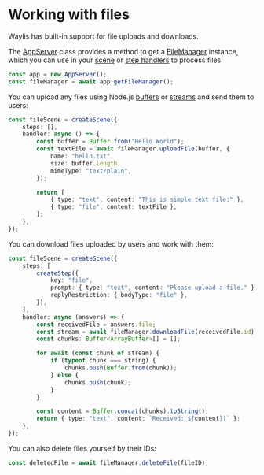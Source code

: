 # Working with files

Waylis has built-in support for file uploads and downloads.

The [AppServer](/fundamentals/app-server) class provides a method to get a [FileManager]() instance, which you can use in your [scene](/fundamentals/scenes#handlers) or [step handlers](/fundamentals/steps#handler) to process files.

```ts
const app = new AppServer();
const fileManager = await app.getFileManager();
```

You can upload any files using Node.js [buffers](https://nodejs.org/api/buffer.html#buffer) or [streams](https://nodejs.org/api/stream.html#stream) and send them to users:

```ts
const fileScene = createScene({
    steps: [],
    handler: async () => {
        const buffer = Buffer.from("Hello World");
        const textFile = await fileManager.uploadFile(buffer, {
            name: "hello.txt",
            size: buffer.length,
            mimeType: "text/plain",
        });

        return [
            { type: "text", content: "This is simple text file:" },
            { type: "file", content: textFile },
        ];
    },
});
```

You can download files uploaded by users and work with them:

```ts
const fileScene = createScene({
    steps: [
        createStep({
            key: "file",
            prompt: { type: "text", content: "Please upload a file." },
            replyRestriction: { bodyType: "file" },
        }),
    ],
    handler: async (answers) => {
        const receivedFile = answers.file;
        const stream = await fileManager.downloadFile(receivedFile.id);
        const chunks: Buffer<ArrayBuffer>[] = [];

        for await (const chunk of stream) {
            if (typeof chunk === string) {
                chunks.push(Buffer.from(chunk));
            } else {
                chunks.push(chunk);
            }
        }

        const content = Buffer.concat(chunks).toString();
        return { type: "text", content: `Received: ${content})` };
    },
});
```

You can also delete files yourself by their IDs:

```ts
const deletedFile = await fileManager.deleteFile(fileID);
```
